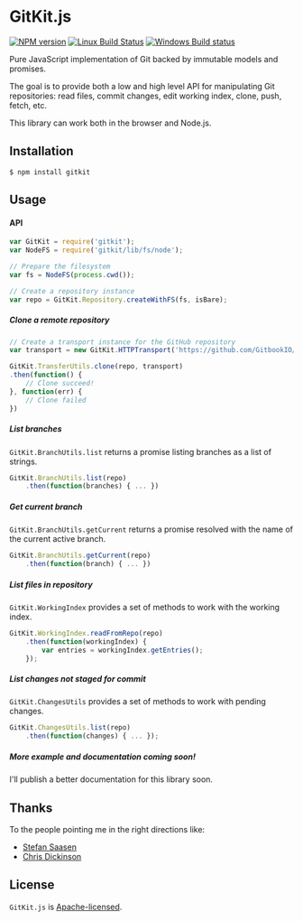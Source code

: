 # GitKit.js

[![NPM version](https://badge.fury.io/js/gitkit.svg)](http://badge.fury.io/js/gitkit)
[![Linux Build Status](https://travis-ci.org/SamyPesse/gitkit-js.png?branch=master)](https://travis-ci.org/SamyPesse/gitkit-js)
[![Windows Build status](https://ci.appveyor.com/api/projects/status/63nlflxcwmb2pue6?svg=true)](https://ci.appveyor.com/project/SamyPesse/gitkit-js)

Pure JavaScript implementation of Git backed by immutable models and promises.

The goal is to provide both a low and high level API for manipulating Git repositories: read files, commit changes, edit working index, clone, push, fetch, etc.

This library can work both in the browser and Node.js.

## Installation

```
$ npm install gitkit
```

## Usage

#### API

```js
var GitKit = require('gitkit');
var NodeFS = require('gitkit/lib/fs/node');

// Prepare the filesystem
var fs = NodeFS(process.cwd());

// Create a repository instance
var repo = GitKit.Repository.createWithFS(fs, isBare);
```

##### Clone a remote repository

```js
// Create a transport instance for the GitHub repository
var transport = new GitKit.HTTPTransport('https://github.com/GitbookIO/gitbook.git');

GitKit.TransferUtils.clone(repo, transport)
.then(function() {
    // Clone succeed!
}, function(err) {
    // Clone failed
})
```

##### List branches

`GitKit.BranchUtils.list` returns a promise listing branches as a list of strings.

```js
GitKit.BranchUtils.list(repo)
    .then(function(branches) { ... })
```

##### Get current branch

`GitKit.BranchUtils.getCurrent` returns a promise resolved with the name of the current active branch.

```js
GitKit.BranchUtils.getCurrent(repo)
    .then(function(branch) { ... })
```

##### List files in repository

`GitKit.WorkingIndex` provides a set of methods to work with the working index.

```js
GitKit.WorkingIndex.readFromRepo(repo)
    .then(function(workingIndex) {
        var entries = workingIndex.getEntries();
    });
```

##### List changes not staged for commit

`GitKit.ChangesUtils` provides a set of methods to work with pending changes.

```js
GitKit.ChangesUtils.list(repo)
    .then(function(changes) { ... });
```

##### More example and documentation coming soon!

I'll publish a better documentation for this library soon.

## Thanks

To the people pointing me in the right directions like:

- [Stefan Saasen](http://stefan.saasen.me/articles/git-clone-in-haskell-from-the-bottom-up/)
- [Chris Dickinson](https://github.com/chrisdickinson)

## License

`GitKit.js` is [Apache-licensed](./LICENSE.md).
